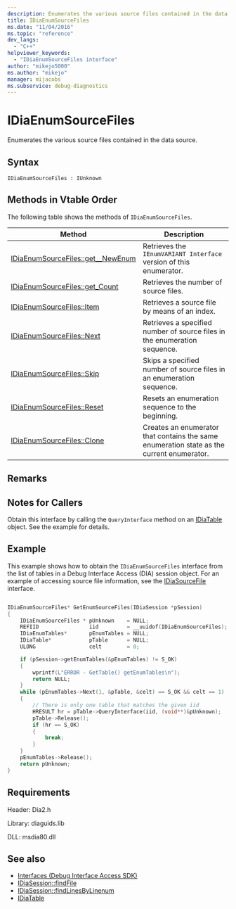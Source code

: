 ```yaml
---
description: Enumerates the various source files contained in the data source.
title: IDiaEnumSourceFiles
ms.date: "11/04/2016"
ms.topic: "reference"
dev_langs:
  - "C++"
helpviewer_keywords:
  - "IDiaEnumSourceFiles interface"
author: "mikejo5000"
ms.author: "mikejo"
manager: mijacobs
ms.subservice: debug-diagnostics
---
```


# IDiaEnumSourceFiles

Enumerates the various source files contained in the data source.

## Syntax

`IDiaEnumSourceFiles : IUnknown`

## Methods in Vtable Order

The following table shows the methods of `IDiaEnumSourceFiles`.

|Method|Description|
|------------|-----------------|
|[IDiaEnumSourceFiles::get__NewEnum](../../debugger/debug-interface-access/idiaenumsourcefiles-get-newenum.md)|Retrieves the `IEnumVARIANT Interface` version of this enumerator.|
|[IDiaEnumSourceFiles::get_Count](../../debugger/debug-interface-access/idiaenumsourcefiles-get-count.md)|Retrieves the number of source files.|
|[IDiaEnumSourceFiles::Item](../../debugger/debug-interface-access/idiaenumsourcefiles-item.md)|Retrieves a source file by means of an index.|
|[IDiaEnumSourceFiles::Next](../../debugger/debug-interface-access/idiaenumsourcefiles-next.md)|Retrieves a specified number of source files in the enumeration sequence.|
|[IDiaEnumSourceFiles::Skip](../../debugger/debug-interface-access/idiaenumsourcefiles-skip.md)|Skips a specified number of source files in an enumeration sequence.|
|[IDiaEnumSourceFiles::Reset](../../debugger/debug-interface-access/idiaenumsourcefiles-reset.md)|Resets an enumeration sequence to the beginning.|
|[IDiaEnumSourceFiles::Clone](../../debugger/debug-interface-access/idiaenumsourcefiles-clone.md)|Creates an enumerator that contains the same enumeration state as the current enumerator.|

## Remarks

## Notes for Callers

Obtain this interface by calling the `QueryInterface` method on an [IDiaTable](../../debugger/debug-interface-access/idiatable.md) object. See the example for details.

## Example

This example shows how to obtain the `IDiaEnumSourceFiles` interface from the list of tables in a Debug Interface Access (DIA) session object. For an example of accessing source file information, see the [IDiaSourceFile](../../debugger/debug-interface-access/idiasourcefile.md) interface.

```c++

IDiaEnumSourceFiles* GetEnumSourceFiles(IDiaSession *pSession)
{
    IDiaEnumSourceFiles * pUnknown    = NULL;
    REFIID                iid         = __uuidof(IDiaEnumSourceFiles);
    IDiaEnumTables*       pEnumTables = NULL;
    IDiaTable*            pTable      = NULL;
    ULONG                 celt        = 0;

    if (pSession->getEnumTables(&pEnumTables) != S_OK)
    {
        wprintf(L"ERROR - GetTable() getEnumTables\n");
        return NULL;
    }
    while (pEnumTables->Next(1, &pTable, &celt) == S_OK && celt == 1)
    {
        // There is only one table that matches the given iid
        HRESULT hr = pTable->QueryInterface(iid, (void**)&pUnknown);
        pTable->Release();
        if (hr == S_OK)
        {
            break;
        }
    }
    pEnumTables->Release();
    return pUnknown;
}
```

## Requirements

Header: Dia2.h

Library: diaguids.lib

DLL: msdia80.dll

## See also

- [Interfaces (Debug Interface Access SDK)](../../debugger/debug-interface-access/interfaces-debug-interface-access-sdk.md)
- [IDiaSession::findFile](../../debugger/debug-interface-access/idiasession-findfile.md)
- [IDiaSession::findLinesByLinenum](../../debugger/debug-interface-access/idiasession-findlinesbylinenum.md)
- [IDiaTable](../../debugger/debug-interface-access/idiatable.md)
